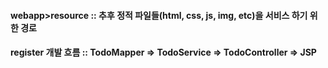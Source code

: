 #### webapp>resource :: 추후 정적 파일들(html, css, js, img, etc)을 서비스 하기 위한 경로

#### register 개발 흐름 :: TodoMapper => TodoService => TodoController => JSP

